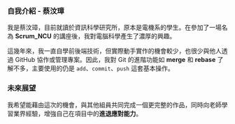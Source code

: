 ### **自我介紹 - 蔡汶璋**

我是蔡汶璋，目前就讀於資訊科學研究所，原本是電機系的學生。在參加了一場名為 **Scrum_NCU** 的講座後，我對電腦科學產生了濃厚的興趣。

這幾年來，我一直自學前後端技術，但實際動手實作的機會較少，也很少與他人透過 GitHub 協作或管理專案。因此，我對 Git 的進階功能如 **merge** 和 **rebase** 了解不多，主要使用的仍是 `add`、`commit`、`push` 這套基本操作。

### **未來展望**

我希望能藉由這次的機會，與其他組員共同完成一個更完整的作品，同時向老師學習業界經驗，增強自己在項目中的**進退應對能力**。